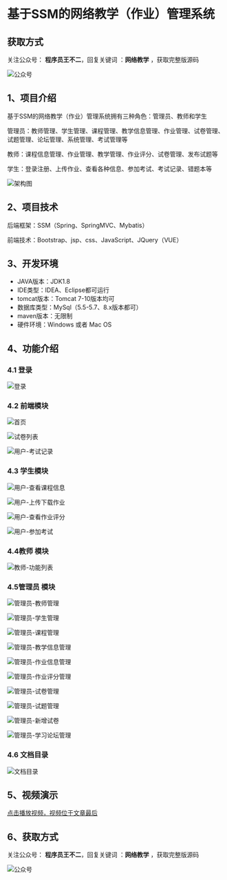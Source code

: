# 基于SSM的网络教学（作业）管理系统

## 获取方式

关注公众号： **程序员王不二**，回复关键词  ：**网络教学** ，获取完整版源码

![公众号](https://project-images-1256969109.cos.ap-chongqing.myqcloud.com/Typora-Images/202205281253739.png)

## 1、项目介绍

基于SSM的网络教学（作业）管理系统拥有三种角色：管理员、教师和学生

管理员：教师管理、学生管理、课程管理、教学信息管理、作业管理、试卷管理、试题管理、论坛管理、系统管理、考试管理等

教师：课程信息管理、作业管理、教学管理、作业评分、试卷管理、发布试题等

学生：登录注册、上传作业、查看各种信息、参加考试、考试记录、错题本等

![架构图](https://project-images-1256969109.cos.ap-chongqing.myqcloud.com/Typora-Images/202211181116190.jpg)


## 2、项目技术

后端框架：SSM（Spring、SpringMVC、Mybatis）

前端技术：Bootstrap、jsp、css、JavaScript、JQuery（VUE）

## 3、开发环境

- JAVA版本：JDK1.8
- IDE类型：IDEA、Eclipse都可运行
- tomcat版本：Tomcat 7-10版本均可
- 数据库类型：MySql（5.5-5.7、8.x版本都可） 
- maven版本：无限制
- 硬件环境：Windows 或者 Mac OS


## 4、功能介绍

### 4.1 登录

![登录](https://project-images-1256969109.cos.ap-chongqing.myqcloud.com/Typora-Images/202211181119175.jpg)

### 4.2 前端模块

![首页](https://project-images-1256969109.cos.ap-chongqing.myqcloud.com/Typora-Images/202211181119114.jpg)

![试卷列表](https://project-images-1256969109.cos.ap-chongqing.myqcloud.com/Typora-Images/202211181119329.jpg)

![用户-考试记录](https://project-images-1256969109.cos.ap-chongqing.myqcloud.com/Typora-Images/202211181119651.jpg)

### 4.3 学生模块

![用户-查看课程信息](https://project-images-1256969109.cos.ap-chongqing.myqcloud.com/Typora-Images/202211181119358.jpg)

![用户-上传下载作业](https://project-images-1256969109.cos.ap-chongqing.myqcloud.com/Typora-Images/202211181119412.jpg)

![用户-查看作业评分](https://project-images-1256969109.cos.ap-chongqing.myqcloud.com/Typora-Images/202211181120953.jpg)

![用户-参加考试](https://project-images-1256969109.cos.ap-chongqing.myqcloud.com/Typora-Images/202211181120768.jpg)

### 4.4教师 模块

![教师-功能列表](https://project-images-1256969109.cos.ap-chongqing.myqcloud.com/Typora-Images/202211181119140.jpg)

### 4.5管理员 模块

![管理员-教师管理](https://project-images-1256969109.cos.ap-chongqing.myqcloud.com/Typora-Images/202211181120439.jpg)

![管理员-学生管理](https://project-images-1256969109.cos.ap-chongqing.myqcloud.com/Typora-Images/202211181120248.jpg)

![管理员-课程管理](https://project-images-1256969109.cos.ap-chongqing.myqcloud.com/Typora-Images/202211181120295.jpg)

![管理员-教学信息管理](https://project-images-1256969109.cos.ap-chongqing.myqcloud.com/Typora-Images/202211181120147.jpg)

![管理员-作业信息管理](https://project-images-1256969109.cos.ap-chongqing.myqcloud.com/Typora-Images/202211181120299.jpg)

![管理员-作业评分管理](https://project-images-1256969109.cos.ap-chongqing.myqcloud.com/Typora-Images/202211181120265.jpg)

![管理员-试卷管理](https://project-images-1256969109.cos.ap-chongqing.myqcloud.com/Typora-Images/202211181120567.jpg)

![管理员-试题管理](https://project-images-1256969109.cos.ap-chongqing.myqcloud.com/Typora-Images/202211181120492.jpg)

![管理员-新增试卷](https://project-images-1256969109.cos.ap-chongqing.myqcloud.com/Typora-Images/202211181120192.jpg)

![管理员-学习论坛管理](https://project-images-1256969109.cos.ap-chongqing.myqcloud.com/Typora-Images/202211181120919.jpg)

### 4.6 文档目录

![文档目录](https://project-images-1256969109.cos.ap-chongqing.myqcloud.com/Typora-Images/202211181119372.jpg)

## 5、视频演示

[点击播放视频，视频位于文章最后](输入链接)

## 6、获取方式

关注公众号： **程序员王不二**，回复关键词  ：**网络教学** ，获取完整版源码



![公众号](https://project-images-1256969109.cos.ap-chongqing.myqcloud.com/Typora-Images/202205281253739.png)

